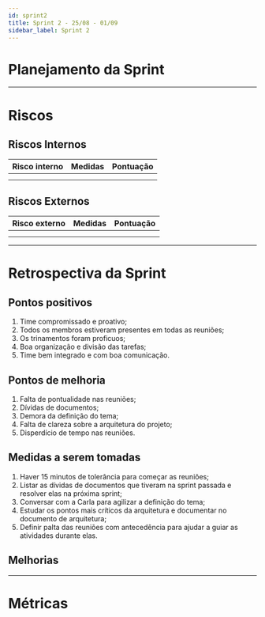 ```yaml
---
id: sprint2
title: Sprint 2 - 25/08 - 01/09
sidebar_label: Sprint 2
---
```


# Planejamento da Sprint

-------------------------------------------------------------------------------
# Riscos
## Riscos Internos
|Risco interno|Medidas|Pontuação|
|:------------|:------|:-------:|
| | | |
| | | |

## Riscos Externos
|Risco externo|Medidas|Pontuação|
|:------------|:------|:-------:|
| | | |
| | | |

-------------------------------------------------------------------------------
# Retrospectiva da Sprint
## Pontos positivos
1. Time compromissado e proativo;
2. Todos os membros estiveram presentes em todas as reuniões;
3. Os trinamentos foram proficuos;
4. Boa organização e divisão das tarefas;
5. Time bem integrado e com boa comunicação.

## Pontos de melhoria
1. Falta de pontualidade nas reuniões;
2. Dívidas de documentos;
3. Demora da definição do tema;
4. Falta de clareza sobre a arquitetura do projeto;
5. Disperdício de tempo nas reuniões.

## Medidas a serem tomadas
1. Haver 15 minutos de tolerância para começar as reuniões;
2. Listar as dívidas de documentos que tiveram na sprint passada e resolver elas na próxima sprint;
3. Conversar com a Carla para agilizar a definição do tema;
4. Estudar os pontos mais críticos da arquitetura e documentar no documento de arquitetura;
5. Definir palta das reuniões com antecedência para ajudar a guiar as atividades durante elas.

## Melhorias

-------------------------------------------------------------------------------
# Métricas